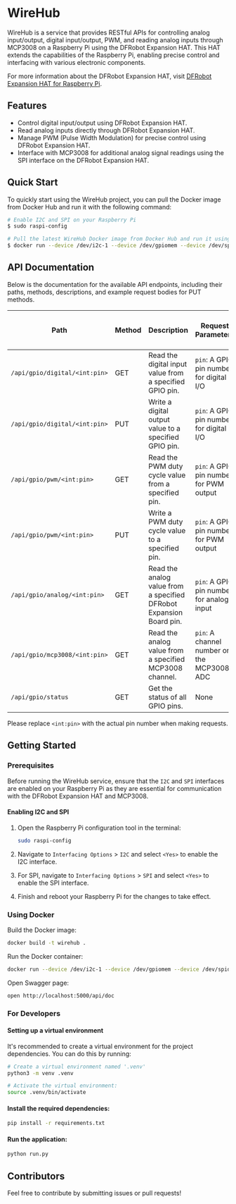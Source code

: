 # WireHub

WireHub is a service that provides RESTful APIs for controlling analog input/output, digital input/output, PWM, and reading analog inputs through MCP3008 on a Raspberry Pi using the DFRobot Expansion HAT. This HAT extends the capabilities of the Raspberry Pi, enabling precise control and interfacing with various electronic components.

For more information about the DFRobot Expansion HAT, visit [DFRobot Expansion HAT for Raspberry Pi](https://wiki.dfrobot.com/IO%20Expansion%20HAT%20for%20Raspberry%20Pi%20%20SKU%3A%20%20DFR0566).

## Features

- Control digital input/output using DFRobot Expansion HAT.
- Read analog inputs directly through DFRobot Expansion HAT.
- Manage PWM (Pulse Width Modulation) for precise control using DFRobot Expansion HAT.
- Interface with MCP3008 for additional analog signal readings using the SPI interface on the DFRobot Expansion HAT.

## Quick Start

To quickly start using the WireHub project, you can pull the Docker image from Docker Hub and run it with the following command:

```bash
# Enable I2C and SPI on your Raspberry Pi
$ sudo raspi-config

# Pull the latest WireHub Docker image from Docker Hub and run it using the following command:
$ docker run --device /dev/i2c-1 --device /dev/gpiomem --device /dev/spidev0.0 --privileged -d -p 5000:5000 wokim/wirehub:latest
```

## API Documentation

Below is the documentation for the available API endpoints, including their paths, methods, descriptions, and example request bodies for PUT methods.

| Path                          | Method | Description                                                         | Request Parameters                         | Example Request Body for PUT                  | Example Response Body                   |
| ----------------------------- | ------ | ------------------------------------------------------------------- | ------------------------------------------ | --------------------------------------------- | --------------------------------------- |
| `/api/gpio/digital/<int:pin>` | GET    | Read the digital input value from a specified GPIO pin.             | `pin`: A GPIO pin number for digital I/O   | N/A                                           | `{"pin": 5, "value": 1}`                |
| `/api/gpio/digital/<int:pin>` | PUT    | Write a digital output value to a specified GPIO pin.               | `pin`: A GPIO pin number for digital I/O   | `{"value": true}` or `{"value": false}`       | `{"pin": 5, "value": 1}`                |
| `/api/gpio/pwm/<int:pin>`     | GET    | Read the PWM duty cycle value from a specified pin.                 | `pin`: A GPIO pin number for PWM output    | N/A                                           | `{"pin": 1, "value": 50.5}`             |
| `/api/gpio/pwm/<int:pin>`     | PUT    | Write a PWM duty cycle value to a specified pin.                    | `pin`: A GPIO pin number for PWM output    | `{"value": 50.0}` (value range: 0.0 to 100.0) | `{"pin": 1, "value": 50.5}`             |
| `/api/gpio/analog/<int:pin>`  | GET    | Read the analog value from a specified DFRobot Expansion Board pin. | `pin`: A GPIO pin number for analog input  | N/A                                           | `{"pin": 2, "value": 1023, "bits": 12}` |
| `/api/gpio/mcp3008/<int:pin>` | GET    | Read the analog value from a specified MCP3008 channel.             | `pin`: A channel number on the MCP3008 ADC | N/A                                           | `{"pin": 3, "value": 512, "bits": 12}`  |
| `/api/gpio/status`            | GET    | Get the status of all GPIO pins.                                    | None                                       | N/A                                           | N/A                                     |

Please replace `<int:pin>` with the actual pin number when making requests.

## Getting Started

### Prerequisites

Before running the WireHub service, ensure that the `I2C` and `SPI` interfaces are enabled on your Raspberry Pi as they are essential for communication with the DFRobot Expansion HAT and MCP3008.

#### Enabling I2C and SPI

1. Open the Raspberry Pi configuration tool in the terminal:

   ```sh
   sudo raspi-config
   ```

2. Navigate to `Interfacing Options` > `I2C` and select `<Yes>` to enable the I2C interface.
3. For SPI, navigate to `Interfacing Options` > `SPI` and select `<Yes>` to enable the SPI interface.
4. Finish and reboot your Raspberry Pi for the changes to take effect.

### Using Docker

Build the Docker image:

```bash
docker build -t wirehub .
```

Run the Docker container:

```bash
docker run --device /dev/i2c-1 --device /dev/gpiomem --device /dev/spidev0.0 --privileged -d -p 5000:5000 --log-opt max-size=10m --log-opt max-file=3 wirehub
```

Open Swagger page:

```bash
open http://localhost:5000/api/doc
```

### For Developers

#### Setting up a virtual environment

It's recommended to create a virtual environment for the project dependencies. You can do this by running:

```bash
# Create a virtual environment named '.venv'
python3 -m venv .venv

# Activate the virtual environment:
source .venv/bin/activate
```

#### Install the required dependencies:

```bash
pip install -r requirements.txt
```

#### Run the application:

```bash
python run.py
```

## Contributors

Feel free to contribute by submitting issues or pull requests!
